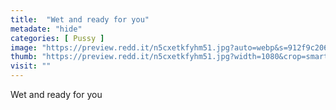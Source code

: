 ```yaml
---
title:  "Wet and ready for you"
metadate: "hide"
categories: [ Pussy ]
image: "https://preview.redd.it/n5cxetkfyhm51.jpg?auto=webp&s=912f9c206fac58caddcde007ed6873f211d4b237"
thumb: "https://preview.redd.it/n5cxetkfyhm51.jpg?width=1080&crop=smart&auto=webp&s=9e1040cd1bbfb5101f6dcb7b8d8950fdf0156ddc"
visit: ""
---
```

Wet and ready for you
